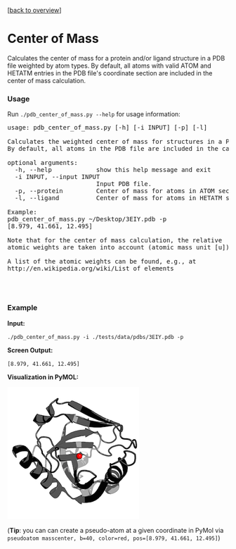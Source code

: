 [[back to overview](../../README.md)]

# Center of Mass



Calculates the center of mass for a protein and/or ligand structure in a PDB file weighted by atom types. By default, all atoms with valid ATOM and HETATM entries in the PDB file's coordinate section are included in the center of mass calculation.




### Usage

Run `./pdb_center_of_mass.py --help` for usage information:

<pre>
usage: pdb_center_of_mass.py [-h] [-i INPUT] [-p] [-l]

Calculates the weighted center of mass for structures in a PDB file.
By default, all atoms in the PDB file are included in the calculation.

optional arguments:
  -h, --help            show this help message and exit
  -i INPUT, --input INPUT
                        Input PDB file.
  -p, --protein         Center of mass for atoms in ATOM sections only
  -l, --ligand          Center of mass for atoms in HETATM sections only

Example:
pdb_center_of_mass.py ~/Desktop/3EIY.pdb -p
[8.979, 41.661, 12.495]

Note that for the center of mass calculation, the relative
atomic weights are taken into account (atomic mass unit [u]).

A list of the atomic weights can be found, e.g., at
http://en.wikipedia.org/wiki/List_of_elements
</pre>

<br>
<br>

### Example

**Input:**

	./pdb_center_of_mass.py -i ./tests/data/pdbs/3EIY.pdb -p

**Screen Output:**

	[8.979, 41.661, 12.495]

**Visualization in PyMOL:**

![](../../images/tools/ex_pdb_center_of_mass.png)


(**Tip**: you can can create a pseudo-atom at a given coordinate in PyMol via  
`pseudoatom masscenter, b=40, color=red, pos=[8.979, 41.661, 12.495]`)
